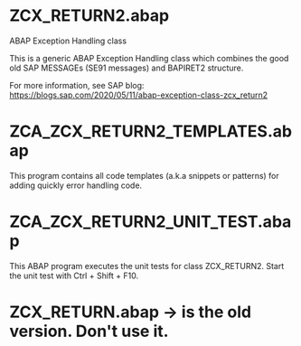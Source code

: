 

# ZCX_RETURN2.abap
ABAP Exception Handling class

This is a generic ABAP Exception Handling class which combines the good old SAP MESSAGEs (SE91 messages) and BAPIRET2 structure.

For more information, see SAP blog:
https://blogs.sap.com/2020/05/11/abap-exception-class-zcx_return2
  
# ZCA_ZCX_RETURN2_TEMPLATES.abap
This program contains all code templates (a.k.a snippets or patterns) for adding quickly error handling code.

# ZCA_ZCX_RETURN2_UNIT_TEST.abap
This ABAP program executes the unit tests for class ZCX_RETURN2.
Start the unit test with Ctrl + Shift + F10.

# ZCX_RETURN.abap -> is the old version. Don't use it.
